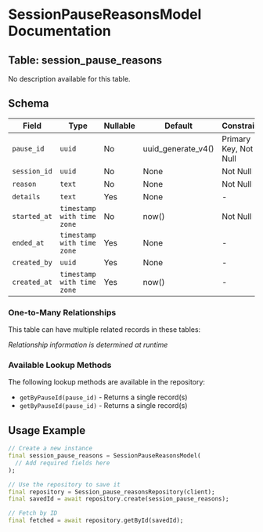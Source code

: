 # SessionPauseReasonsModel Documentation

## Table: session_pause_reasons

No description available for this table.

## Schema

| Field | Type | Nullable | Default | Constraints |
|-------|------|----------|---------|-------------|
| `pause_id` | `uuid` | No | uuid_generate_v4() | Primary Key, Not Null |
| `session_id` | `uuid` | No | None | Not Null |
| `reason` | `text` | No | None | Not Null |
| `details` | `text` | Yes | None | - |
| `started_at` | `timestamp with time zone` | No | now() | Not Null |
| `ended_at` | `timestamp with time zone` | Yes | None | - |
| `created_by` | `uuid` | Yes | None | - |
| `created_at` | `timestamp with time zone` | Yes | now() | - |

### One-to-Many Relationships

This table can have multiple related records in these tables:

*Relationship information is determined at runtime*


### Available Lookup Methods

The following lookup methods are available in the repository:

- `getByPauseId(pause_id)` - Returns a single record(s)
- `getByPauseId(pause_id)` - Returns a single record(s)


## Usage Example

```dart
// Create a new instance
final session_pause_reasons = SessionPauseReasonsModel(
  // Add required fields here
);

// Use the repository to save it
final repository = Session_pause_reasonsRepository(client);
final savedId = await repository.create(session_pause_reasons);

// Fetch by ID
final fetched = await repository.getById(savedId);
```

